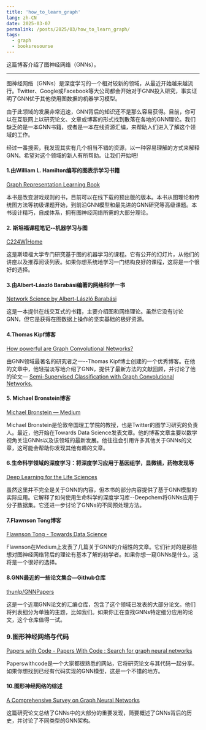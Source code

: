 ```yaml
---
title: 'how_to_learn_graph'
lang: zh-CN
date: 2025-03-07
permalink: /posts/2025/03/how_to_learn_graph/
tags:
  - graph
  - booksresourse
---
```

这篇博客介绍了图神经网络（GNNs）。

---

图神经网络（GNNs）是深度学习的一个相对较新的领域，从最近开始越来越流行。Twitter、Google或Facebook等大公司都会开始对于GNN投入研究，事实证明了GNN优于其他使用图数据的机器学习模型。  

由于此领域的发展非常迅速，GNN背后的知识还不是那么容易获得。目前，你可以在互联网上以研究论文、文章或博客的形式找到散落在各地的GNN理论。我们缺乏的是一本GNN书籍，或者是一本在线资源汇编，来帮助人们进入了解这个领域的工作。  

经过一番搜索，我发现其实有几个相当不错的资源，以一种容易理解的方式来解释GNN。希望对这个领域的新人有所帮助。让我们开始吧!

#### 1.由William L. Hamilton编写的图表示学习书籍

[Graph Representation Learning Book](https://www.cs.mcgill.ca/~wlh/grl_book/)

本书是改变游戏规则的书，目前可以在线下载的预出版的版本。本书从图理论和传统图方法等初级课题开始，到前沿GNN模型和最先进的GNN研究等高级课题。本书设计精巧，自成体系，拥有图神经网络所需的大部分理论。

#### 2\. 斯坦福课程笔记--机器学习与图

[C224W|Home](http://web.stanford.edu/class/cs224w/)

这是斯坦福大学专门研究基于图的机器学习的课程。它有公开的幻灯片，从他们的讲座以及推荐阅读列表。如果你想系统地学习一门结构良好的课程，这将是一个很好的选择。

#### 3.由Albert-László Barabási编著的网络科学一书

[Network Science by Albert-László Barabási](http://networksciencebook.com/)

这是一本提供在线交互式的书籍，主要介绍图和网络理论。虽然它没有讨论GNN，但它是获得在图数据上操作的坚实基础的极好资源。

#### 4.Thomas Kipf博客

[How powerful are Graph Convolutional Networks?](https://tkipf.github.io/graph-convolutional-networks/)

由GNN领域最著名的研究者之一--Thomas Kipf博士创建的一个优秀博客。在他的文章中，他轻描淡写地介绍了GNN，提供了最新方法的文献回顾，并讨论了他的论文— [Semi-Supervised Classification with Graph Convolutional Networks.](https://arxiv.org/abs/1609.02907)

#### 5\. Michael Bronstein博客

[Michael Bronstein — Medium](https://medium.com/@michael.bronstein)

Michael Bronstein是伦敦帝国理工学院的教授，也是Twitter的图学习研究的负责人。最近，他开始在Towards Data Science发表文章。他的博客文章主要以数学视角关注GNNs以及该领域的最新发展。他往往会引用许多其他关于GNNs的文章，这可能会帮助你发现其他有趣的文章。

#### 6.生命科学领域的深度学习：将深度学习应用于基因组学，显微镜，药物发现等

[Deep Learning for the Life Sciences](https://www.oreilly.com/library/view/deep-learning-for/9781492039822/)

虽然这里并不完全是关于GNN的内容，但本书的部分内容提供了基于GNN模型的实际应用。它解释了如何使用生命科学的深度学习库--Deepchem将GNNs应用于分子数据集。它还进一步讨论了GNNs的不同预处理方法。

#### 7.Flawnson Tong博客

[Flawnson Tong - Towards Data Science](https://towardsdatascience.com/@flawnsontong1)

Flawnson在Medium上发表了几篇关于GNN的介绍性的文章。它们针对的是那些想对图神经网络背后的理论有基本了解的初学者。如果你想一窥GNNs是什么，这将是一个很好的选择。

#### 8.GNN最近的一些论文集合—Github仓库

[thunlp/GNNPapers](https://github.com/thunlp/GNNPapers#survey-papers)

这是一个近期GNN论文的汇编仓库，包含了这个领域已发表的大部分论文。他们将列表细分为单独的主题，比如我们。如果你正在查找GNNs特定细分应用的论文，这个仓库值得一试。

### 9.图形神经网络与代码

[Papers with Code - Papers With Code : Search for graph neural networks](https://paperswithcode.com/search?q_meta=&q=graph+neural+networks)

Paperswithcode是一个大家都很熟悉的网站，它将研究论文与其代码一起分享。如果你想找到已经有代码实现的GNN模型，这是一个不错的地方。

#### 10.图形神经网络的综述

[A Comprehensive Survey on Graph Neural Networks](https://arxiv.org/abs/1901.00596)

这篇研究论文总结了GNNs中的大部分的重要发现，简要概述了GNNs背后的历史，并讨论了不同类型的GNN架构。


